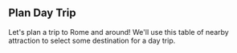 ## Plan Day Trip

 Let's plan a trip to Rome and around! We'll use this table of
 nearby attraction to select some destination for a day trip.
